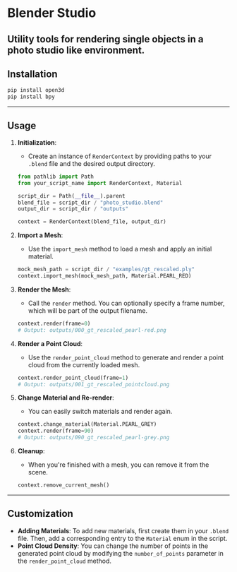 # Blender Studio

Utility tools for rendering single objects in a photo studio like environment.
---

## Installation

```bash
pip install open3d
pip install bpy
```

---

## Usage

1.  **Initialization**:
    -   Create an instance of `RenderContext` by providing paths to your `.blend` file and the desired output directory.

    ```python
    from pathlib import Path
    from your_script_name import RenderContext, Material

    script_dir = Path(__file__).parent
    blend_file = script_dir / "photo_studio.blend"
    output_dir = script_dir / "outputs"

    context = RenderContext(blend_file, output_dir)
    ```

2.  **Import a Mesh**:
    -   Use the `import_mesh` method to load a mesh and apply an initial material.

    ```python
    mock_mesh_path = script_dir / "examples/gt_rescaled.ply"
    context.import_mesh(mock_mesh_path, Material.PEARL_RED)
    ```

3.  **Render the Mesh**:
    -   Call the `render` method. You can optionally specify a frame number, which will be part of the output filename.

    ```python
    context.render(frame=0)
    # Output: outputs/000_gt_rescaled_pearl-red.png
    ```

4.  **Render a Point Cloud**:
    -   Use the `render_point_cloud` method to generate and render a point cloud from the currently loaded mesh.

    ```python
    context.render_point_cloud(frame=1)
    # Output: outputs/001_gt_rescaled_pointcloud.png
    ```

5.  **Change Material and Re-render**:
    -   You can easily switch materials and render again.

    ```python
    context.change_material(Material.PEARL_GREY)
    context.render(frame=90)
    # Output: outputs/090_gt_rescaled_pearl-grey.png
    ```

6.  **Cleanup**:
    -   When you're finished with a mesh, you can remove it from the scene.

    ```python
    context.remove_current_mesh()
    ```

---

## Customization

-   **Adding Materials**: To add new materials, first create them in your `.blend` file. Then, add a corresponding entry to the `Material` enum in the script.
-   **Point Cloud Density**: You can change the number of points in the generated point cloud by modifying the `number_of_points` parameter in the `render_point_cloud` method.

